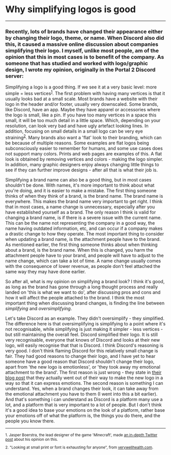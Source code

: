 # Why simplifying logos is good

---

### Recently, lots of brands have changed their appearance either by changing their logo, theme, or name. When Discord also did this, it caused a massive online discussion about companies simplifying their logo. I myself, unlike most people, am of the opinion that this in most cases is to benefit of the company. As someone that has studied and worked with logo/graphic design, I wrote my opinion, originally in the Portal 2 Discord server:

Simplifying a logo is a good thing. If we see it at a very basic level: more simple = less vertices<sup>[1](#1)</sup>. The first problem with having many vertices is that it usually looks bad at a small scale. Most brands have a website with their logo in the header and/or footer, usually very downscaled. Some brands, like Discord, have an app. Maybe they have apparel or accessories where the logo is small, like a pin. If you have too many vertices in a space this small, it will be too much detail in a little space. Which, depending on your resolution, can look very bad and have ugly artefact looking lines. In addition, focusing on small details in a small logo can be very eye straining<sup>[2](#2)</sup>. Many brands also want a 'flat' look to their branding, which can be because of multiple reasons. Some examples are flat logos being subconsciously easier to remember for humans, and some use cases does not support many colors. Prints and web pages are examples of this. A flat look is obtained by removing vertices and colors - making the logo simpler. In addition, many graphic designers enjoy always changing little things to see if they can further improve designs - after all that is what their job is.

Simplifying a brand name can also be a good thing, but in most cases shouldn't be done. With names, it's more important to think about what you're doing, and it is easier to make a mistake. The first thing someone thinks of when they think of a brand, is the brand name. The brand name is everywhere. This makes the brand name very important to get right. I think that in most cases, a name change is unnecessary, especially after you have established yourself as a brand. The only reason I think is valid for changing a brand name, is if there is a severe issue with the current name. This can be the name not representing the company in a good way, the name having outdated information, etc, and can occur if a company makes a drastic change to how they operate. The most important thing to consider when updating a brand name, is the attachment people have to the brand. As mentioned earlier, the first thing someone thinks about when thinking about a brand, is the brand name. When this is changed, you harm the attachment people have to your brand, and people will have to adjust to the name change, which can take a lot of time. A name change usually comes with the consequence of lower revenue, as people don't feel attached the same way they may have done earlier.

So after all, what is my opinion on simplifying a brand look? I think it's good, as long as the brand has gone through a long thought process and really landed on 'this is what we want to do', after discussing pros and cons and how it will affect the people attached to the brand. I think the most important thing when discussing brand changes, is finding the line between *simplifying* and *oversimplifying*.

Let's take Discord as an example. They didn't oversimplify - they simplified. The difference here is that oversimplifying is simplifying to a point where it's not recognisable, while simplifying is just making it simpler - less vertices - but still maintaining the overall feel. Discord simplified their logo. It is still very recognisable, everyone that knows of Discord and looks at their new logo, will easily recognise that that is Discord. I think Discord's reasoning is very good. I don't think flaming Discord for this relatively small change is fair. They had good reasons to change their logo, and I have yet to hear someone have a good reason that Discord shouldn't change their logo, apart from 'the new logo is emotionless', or 'they took away my emotional attachment to the brand'. The first reason is just wrong - they state in [their blog post](https://blog.discord.com/happy-blurpthday-to-discord-a-place-for-everything-you-can-imagine-fc99ee0a77c0#a497) that they actually went out of their way to make the new logo in a way so that it can express emotions. The second reason is something I can understand. Yes, when a brand changes their look, it can take away from the emotional attachment you have to them (I went into this a bit earlier). And that's something i can understand as Discord is a platform many use a lot, and a platform that is very important to a lot of people. But I don't think it's a good idea to base your emotions on the look of a platform, rather base your emotions off of what the platform is, the things you do there, and the people you know there.

---

<sub>
    <p id="1">1. Jasper Boerstra, the lead designer of the game 'Minecraft', made <a href="https://twitter.com/JasperBoerstra/status/1296114667887173634" target="_blank">an in-depth Twitter post</a> about his opinion on this.</p>
    <p id="2">2. "Looking at small print or font is exhausting for anyone", from <a href="https://www.verywellhealth.com/do-you-suffer-from-asthenopia-or-tired-eyes-3421982#mntl-sc-block-callout-body_1-0-1" target="_blank">verywellhealth.com</a>.</p>
</sub>